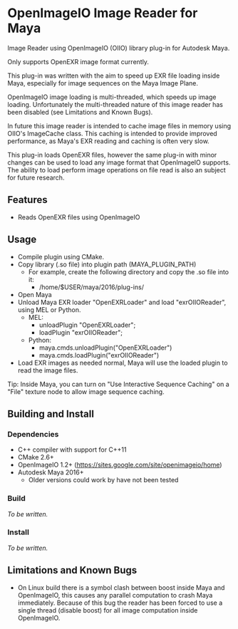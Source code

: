 # OpenImageIO Image Reader for Maya
Image Reader using OpenImageIO (OIIO) library plug-in for Autodesk Maya.

Only supports OpenEXR image format currently.

This plug-in was written with the aim to speed up EXR file loading inside Maya, especially for image sequences on the Maya Image Plane. 

OpenImageIO image loading is multi-threaded, which speeds up image loading. Unfortunately the multi-threaded nature of this image reader has been disabled (see Limitations and Known Bugs). 

In future this image reader is intended to cache image files in memory using OIIO's ImageCache class. This caching is intended to provide improved performance, as Maya's EXR reading and caching is often very slow.

This plug-in loads OpenEXR files, however the same plug-in with minor changes can be used to load any image format that OpenImageIO supports. The ability to load perform image operations on file read is also an subject for future research.

## Features
- Reads OpenEXR files using OpenImageIO

## Usage
- Compile plugin using CMake.
- Copy library (.so file) into plugin path (MAYA_PLUGIN_PATH)
  - For example, create the following directory and copy the .so file into it: 
    - /home/$USER/maya/2016/plug-ins/
- Open Maya
- Unload Maya EXR loader "OpenEXRLoader" and load "exrOIIOReader", using MEL or Python.
  - MEL:
    - unloadPlugin "OpenEXRLoader";
    - loadPlugin "exrOIIOReader";
  - Python:
    - maya.cmds.unloadPlugin("OpenEXRLoader")
    - maya.cmds.loadPlugin("exrOIIOReader")
- Load EXR images as needed normal, Maya will use the loaded plugin to read the image files. 

Tip: Inside Maya, you can turn on "Use Interactive Sequence Caching" on a "File" texture node to allow image sequence caching.

## Building and Install

### Dependencies

- C++ compiler with support for C++11
- CMake 2.6+
- OpenImageIO 1.2+ (https://sites.google.com/site/openimageio/home)
- Autodesk Maya 2016+ 
  - Older versions could work by have not been tested

### Build

_To be written._

### Install

_To be written._

## Limitations and Known Bugs 

- On Linux build there is a symbol clash between boost inside Maya and OpenImageIO, this causes any parallel computation to crash Maya immediately. Because of this bug the reader has been forced to use a single thread (disable boost) for all image computation inside OpenImageIO.  